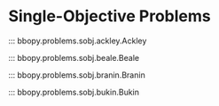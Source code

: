 # Single-Objective Problems

::: bbopy.problems.sobj.ackley.Ackley

::: bbopy.problems.sobj.beale.Beale

::: bbopy.problems.sobj.branin.Branin

::: bbopy.problems.sobj.bukin.Bukin
